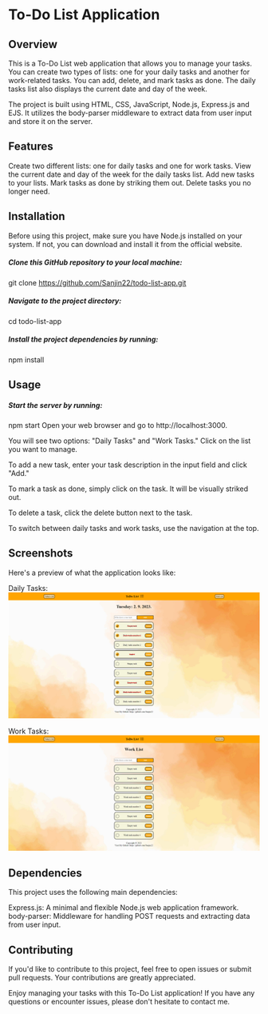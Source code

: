 # To-Do List Application

## Overview
This is a To-Do List web application that allows you to manage your tasks. You can create two types of lists: one for your daily tasks and another for work-related tasks. You can add, delete, and mark tasks as done. The daily tasks list also displays the current date and day of the week.

The project is built using HTML, CSS, JavaScript, Node.js, Express.js and EJS. It utilizes the body-parser middleware to extract data from user input and store it on the server.

## Features
Create two different lists: one for daily tasks and one for work tasks.
View the current date and day of the week for the daily tasks list.
Add new tasks to your lists.
Mark tasks as done by striking them out.
Delete tasks you no longer need.
## Installation
Before using this project, make sure you have Node.js installed on your system. If not, you can download and install it from the official website.

##### Clone this GitHub repository to your local machine:

git clone https://github.com/Sanjin22/todo-list-app.git
##### Navigate to the project directory:

cd todo-list-app
##### Install the project dependencies by running:

npm install
## Usage
##### Start the server by running:

npm start
Open your web browser and go to http://localhost:3000.

You will see two options: "Daily Tasks" and "Work Tasks." Click on the list you want to manage.

To add a new task, enter your task description in the input field and click "Add."

To mark a task as done, simply click on the task. It will be visually striked out.

To delete a task, click the delete button next to the task.

To switch between daily tasks and work tasks, use the navigation at the top.

## Screenshots
Here's a preview of what the application looks like:

Daily Tasks:
<img src="/Screenshots/src1.PNG">

Work Tasks:
<img src="/Screenshots/src2.PNG">

## Dependencies
This project uses the following main dependencies:

Express.js: A minimal and flexible Node.js web application framework.
body-parser: Middleware for handling POST requests and extracting data from user input.
## Contributing
If you'd like to contribute to this project, feel free to open issues or submit pull requests. Your contributions are greatly appreciated.


Enjoy managing your tasks with this To-Do List application! If you have any questions or encounter issues, please don't hesitate to contact me.
